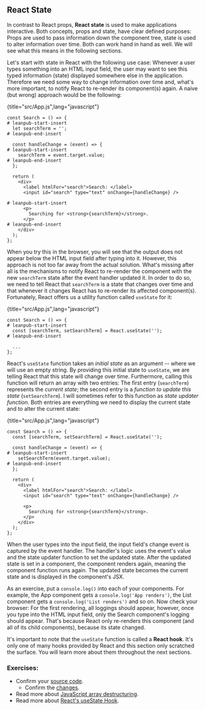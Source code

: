 ## React State

In contrast to React props, **React state** is used to make applications interactive. Both concepts, props and state, have clear defined purposes: Props are used to pass information down the component tree, state is used to alter information over time. Both can work hand in hand as well. We will see what this means in the following sections.

Let's start with state in React with the following use case: Whenever a user types something into an HTML input field, the user may want to see this typed information (state) displayed somewhere else in the application. Therefore we need some way to change information over time and, what's more important, to notify React to re-render its component(s) again. A naive (but wrong) approach would be the following:

{title="src/App.js",lang="javascript"}
~~~~~~~
const Search = () => {
# leanpub-start-insert
  let searchTerm = '';
# leanpub-end-insert

  const handleChange = (event) => {
# leanpub-start-insert
    searchTerm = event.target.value;
# leanpub-end-insert
  };

  return (
    <div>
      <label htmlFor="search">Search: </label>
      <input id="search" type="text" onChange={handleChange} />

# leanpub-start-insert
      <p>
        Searching for <strong>{searchTerm}</strong>.
      </p>
# leanpub-end-insert
    </div>
  );
};
~~~~~~~

When you try this in the browser, you will see that the output does not appear below the HTML input field after typing into it. However, this approach is not too far away from the actual solution. What's missing after all is the mechanisms to notify React to re-render the component with the new `searchTerm` state after the event handler updated it. In order to do so, we need to tell React that `searchTerm` is a state that changes over time and that whenever it changes React has to re-render its affected component(s). Fortunately, React offers us a utility function called `useState` for it:

{title="src/App.js",lang="javascript"}
~~~~~~~
const Search = () => {
# leanpub-start-insert
  const [searchTerm, setSearchTerm] = React.useState('');
# leanpub-end-insert

  ...
};
~~~~~~~

React's `useState` function takes an *initial state* as an argument -- where we will use an empty string. By providing this initial state to `useState`, we are telling React that this state will change over time. Furthermore, calling this function will return an array with two entries: The first entry (`searchTerm`) represents the *current state*; the second entry is a *function to update this state* (`setSearchTerm`). I will sometimes refer to this function as *state updater function*. Both entries are everything we need to display the current state and to alter the current state:

{title="src/App.js",lang="javascript"}
~~~~~~~
const Search = () => {
  const [searchTerm, setSearchTerm] = React.useState('');

  const handleChange = (event) => {
# leanpub-start-insert
    setSearchTerm(event.target.value);
# leanpub-end-insert
  };

  return (
    <div>
      <label htmlFor="search">Search: </label>
      <input id="search" type="text" onChange={handleChange} />

      <p>
        Searching for <strong>{searchTerm}</strong>.
      </p>
    </div>
  );
};
~~~~~~~

When the user types into the input field, the input field's change event is captured by the event handler. The handler's logic uses the event's value and the state updater function to set the updated state. After the updated state is set in a component, the component renders again, meaning the component function runs again. The updated state becomes the current state and is displayed in the component's JSX.

As an exercise, put a `console.log()` into each of your components. For example, the App component gets a `console.log('App renders')`, the List component gets a `console.log('List renders')` and so on. Now check your browser: For the first rendering, all loggings should appear, however, once you type into the HTML input field, only the Search component's logging should appear. That's because React only re-renders this component (and all of its child components), because its state changed.

It's important to note that the `useState` function is called a **React hook**. It's only one of many hooks provided by React and this section only scratched the surface. You will learn more about them throughout the next sections.

### Exercises:

* Confirm your [source code](https://codesandbox.io/s/github/the-road-to-learn-react/hacker-stories/tree/2021/React-State).
  * Confirm the [changes](https://github.com/the-road-to-learn-react/hacker-stories/compare/2021/React-Props...2021/React-State).
* Read more about [JavaScript array destructuring](https://developer.mozilla.org/en-US/docs/Web/JavaScript/Reference/Operators/Destructuring_assignment#Array_destructuring).
* Read more about [React's useState Hook](https://www.robinwieruch.de/react-usestate-hook).